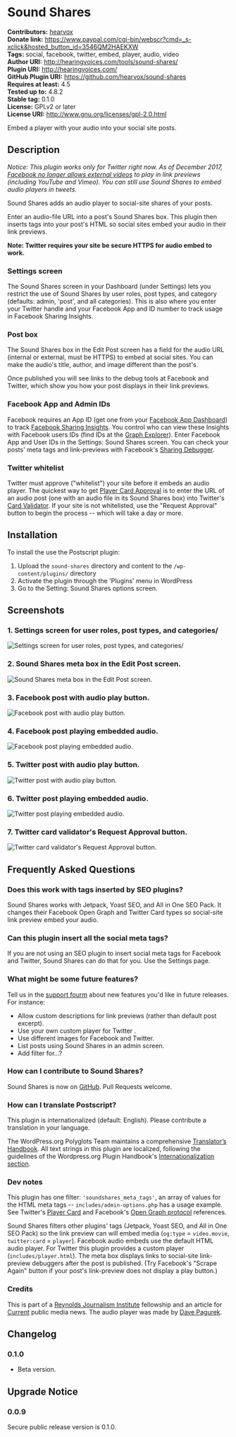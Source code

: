 # Sound Shares #
**Contributors:** [hearvox](https://profiles.wordpress.org/hearvox)  
**Donate link:** https://www.paypal.com/cgi-bin/webscr?cmd=_s-xclick&hosted_button_id=3546QM2HAEKXW  
**Tags:** social, facebook, twitter, embed, player, audio, video  
**Author URI:** http://hearingvoices.com/tools/sound-shares/  
**Plugin URI:** http://hearingvoices.com/  
**GitHub Plugin URI:** https://github.com/hearvox/sound-shares  
**Requires at least:** 4.5  
**Tested up to:** 4.8.2  
**Stable tag:** 0.1.0  
**License:** GPLv2 or later  
**License URI:** http://www.gnu.org/licenses/gpl-2.0.html  

Embed a player with your audio into your social site posts.

## Description ##

<em>Notice: This plugin works only for Twitter right now. As of December 2017, <a href="https://developers.facebook.com/bugs/1963535797258090/">Facebook no longer allows external videos</a> to play in link previews (including YouTube and Vimeo). You can still use Sound Shares to embed audio players in tweets.</em>

Sound Shares adds an audio player to social-site shares of your posts.

Enter an audio-file URL into a post's Sound Shares box. This plugin then inserts tags into your post's HTML so social sites embed your audio in their link previews.

<strong>Note: Twitter requires your site be secure HTTPS for audio embed to work.</strong>

### Settings screen ###

The Sound Shares screen in your Dashboard (under Settings) lets you restrict the use of Sound Shares by user roles, post types, and category (defaults: admin, 'post', and all categories). This is also where you enter your Twitter handle and your Facebook App and ID number to track usage in Facebook Sharing Insights.

### Post box ###

The Sound Shares box in the Edit Post screen has a field for the audio URL (internal or external, must be HTTPS) to embed at social sites. You can make the audio's title, author, and image different than the post's.

Once published you will see links to the debug tools at Facebook and Twitter, which show you how your post displays in their link previews.

### Facebook App and Admin IDs ###
Facebook requires an App ID (get one from your <a href="https://developers.facebook.com/apps/redirect/dashboard">Facebook App Dashboard</a>) to track <a href="https://developers.facebook.com/docs/sharing/insights">Facebook Sharing Insights</a>. You control who can view these Insights with Facebook users IDs (find IDs at the <a href="https://developers.facebook.com/tools/explorer/?method=GET&amp;path=me%3Ffields%3Did%2Cname">Graph Explorer</a>). Enter Facebook App and User IDs in the Settings: Sound Shares screen. You can check your posts' meta tags and link-previews with Facebook's [Sharing Debugger](https://developers.facebook.com/tools/debug/sharing/).

### Twitter whitelist ###
Twitter must approve ("whitelist") your site before it embeds an audio player. The quickest way to get [Player Card Approval](https://developer.twitter.com/en/docs/tweets/optimize-with-cards/guides/player-card-approval) is to enter the URL of an audio post (one with an audio file in its Sound Shares box) into Twitter's [Card Validator](https://cards-dev.twitter.com/validator). If your site is not whitelisted, use the "Request Approval" button to begin the process -- which will take a day or more.

## Installation ##

To install the use the Postscript plugin:

1. Upload the `sound-shares` directory and content to the `/wp-content/plugins/` directory
2. Activate the plugin through the 'Plugins' menu in WordPress
3. Go to the Setting: Sound Shares options screen.

## Screenshots ##

### 1. Settings screen for user roles, post types, and categories/ ###
![Settings screen for user roles, post types, and categories/](assets/screenshot-1.png)

### 2. Sound Shares meta box in the Edit Post screen. ###
![Sound Shares meta box in the Edit Post screen.](assets/screenshot-2.png)

### 3. Facebook post with audio play button. ###
![Facebook post with audio play button.](assets/screenshot-3.png)

### 4. Facebook post playing embedded audio. ###
![Facebook post playing embedded audio.](assets/screenshot-4.png)

### 5. Twitter post with audio play button. ###
![Twitter post with audio play button.](assets/screenshot-5.png)

### 6. Twitter post playing embedded audio. ###
![Twitter post playing embedded audio.](assets/screenshot-6.png)

### 7. Twitter card validator's Request Approval button. ###
![Twitter card validator's Request Approval button.](assets/screenshot-7.png)


## Frequently Asked Questions ##

### Does this work with tags inserted by SEO plugins? ###
Sound Shares works with Jetpack, Yoast SEO, and All in One SEO Pack. It changes their Facebook Open Graph and Twitter Card types so social-site link preview embed your audio.

### Can this plugin insert all the social meta tags? ###
If you are not using an SEO plugin to insert social meta tags for Facebook and Twitter, Sound Shares can do that for you. Use the Settings page.

### What might be some future features? ###
Tell us in the [support fourm](https://wordpress.org/support/plugin/sound-shares) about new features you'd like in future releases. For instance:
* Allow custom descriptions for link previews (rather than default post excerpt).
* Use your own custom player for Twitter .
* Use different images for Facebook and Twitter.
* List posts using Sound Shares in an admin screen.
* Add filter for...?

### How can I contribute to Sound Shares? ###
Sound Shares is now on [GitHub](https://github.com/hearvox/sound-shares). Pull Requests welcome.

### How can I translate Postscript? ###
This plugin is internationalized (default: English). Please contribute a translation in your language.

The WordPress.org Polyglots Team maintains a comprehensive [Translator’s Handbook](https://make.wordpress.org/polyglots/handbook/). All text strings in this plugin are localized, following the guidelines of the Wordpress.org Plugin Handbook's [Internationalization section](https://developer.wordpress.org/plugins/internationalization/).

### Dev notes ###
This plugin has one filter: `'soundshares_meta_tags'`, an array of values for the HTML meta tags -- `includes/admin-options.php` has a usage example. See Twitter's [Player Card](https://developer.twitter.com/en/docs/tweets/optimize-with-cards/overview/player-card) and Facebook's [Open Graph protocol](https://developers.facebook.com/docs/sharing/webmasters) references.

Sound Shares filters other plugins' tags (Jetpack, Yoast SEO, and All in One SEO Pack) so the link preview can will embed media (`og:type` = `video.movie`, `twitter:card` = `player`). Facebook audio embeds use the default HTML audio player. For Twitter this plugin provides a custom player (`includes/player.html`). The meta box displays links to social-site link-preview debuggers after the post is published. (Try Facebook's "Scrape Again" button if your post's link-preview does not display a play button.)

### Credits ###
This is part of a [Reynolds Journalism Institute](https://www.rjionline.org) fellowship and an article for [Current](https://current.org/author/bgolding/) public media news. The audio player was made by <a href="https://codepen.io/davepvm/pen/DgwlJ">Dave Pagurek</a>.

## Changelog ##

### 0.1.0
* Beta version.

## Upgrade Notice ##

### 0.0.9 ###
Secure public release version is 0.1.0.
